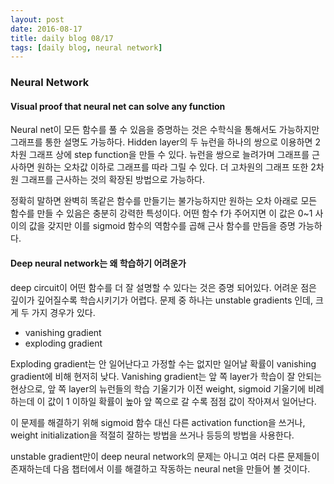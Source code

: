 ```yaml
---
layout: post
date: 2016-08-17
title: daily blog 08/17
tags: [daily blog, neural network]
---
```


### Neural Network

#### Visual proof that neural net can solve any function

Neural net이 모든 함수를 풀 수 있음을 증명하는 것은 수학식을 통해서도 가능하지만 그래프를 통한 설명도 가능하다.
Hidden layer의 두 뉴런을 하나의 쌍으로 이용하면 2차원 그래프 상에 step function을 만들 수 있다.
뉴런을 쌍으로 늘려가며 그래프를 근사하면 원하는 오차값 이하로 그래프를 따라 그릴 수 있다.
더 고차원의 그래프 또한 2차원 그래프를 근사하는 것의 확장된 방법으로 가능하다.

정확히 말하면 완벽히 똑같은 함수를 만들기는 불가능하지만 원하는 오차 아래로 모든 함수를 만들 수 있음은 충분히 강력한 특성이다. 
어떤 함수 f가 주어지면 이 값은 0~1 사이의 값을 갖지만 이를 sigmoid 함수의 역함수를 곱해 근사 함수를 만듬을 증명 가능하다.


#### Deep neural network는 왜 학습하기 어려운가

deep circuit이 어떤 함수를 더 잘 설명할 수 있다는 것은 증명 되어있다. 어려운 점은 깊이가 깊어질수록 학습시키기가 어렵다.
문제 중 하나는 unstable gradients 인데, 크게 두 가지 경우가 있다.

* vanishing gradient
* exploding gradient

Exploding gradient는 안 일어난다고 가정할 수는 없지만 일어날 확률이 vanishing gradient에 비해 현저히 낮다.
Vanishing gradient는 앞 쪽 layer가 학습이 잘 안되는 현상으로, 앞 쪽 layer의 뉴런들의 학습 기울기가 이전 weight, sigmoid 기울기에 비례하는데
이 값이 1 이하일 확률이 높아 앞 쪽으로 갈 수록 점점 값이 작아져서 일어난다.

이 문제를 해결하기 위해 sigmoid 함수 대신 다른 activation function을 쓰거나, weight initialization을 적절히 잘하는 방법을 쓰거나
등등의 방법을 사용한다.

unstable gradient만이 deep neural network의 문제는 아니고 여러 다른 문제들이 존재하는데 다음 챕터에서 이를 해결하고 작동하는 neural net을 만들어 볼 것이다.
